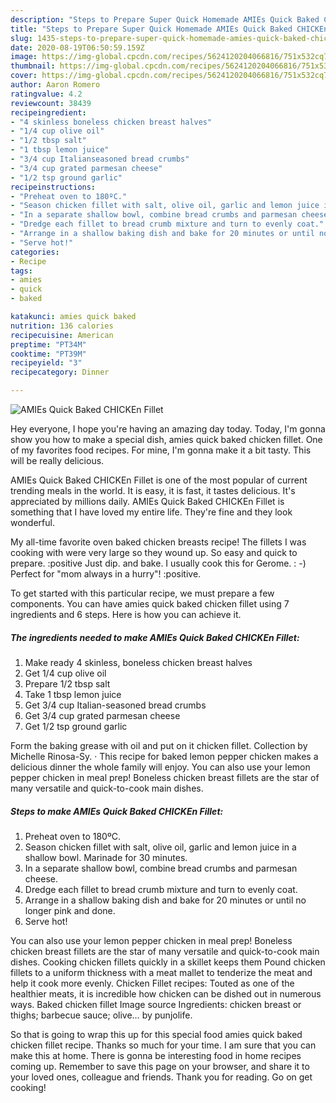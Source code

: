 ```yaml
---
description: "Steps to Prepare Super Quick Homemade AMIEs Quick Baked CHICKEn Fillet"
title: "Steps to Prepare Super Quick Homemade AMIEs Quick Baked CHICKEn Fillet"
slug: 1435-steps-to-prepare-super-quick-homemade-amies-quick-baked-chicken-fillet
date: 2020-08-19T06:50:59.159Z
image: https://img-global.cpcdn.com/recipes/5624120204066816/751x532cq70/amies-quick-baked-chicken-fillet-recipe-main-photo.jpg
thumbnail: https://img-global.cpcdn.com/recipes/5624120204066816/751x532cq70/amies-quick-baked-chicken-fillet-recipe-main-photo.jpg
cover: https://img-global.cpcdn.com/recipes/5624120204066816/751x532cq70/amies-quick-baked-chicken-fillet-recipe-main-photo.jpg
author: Aaron Romero
ratingvalue: 4.2
reviewcount: 38439
recipeingredient:
- "4 skinless boneless chicken breast halves"
- "1/4 cup olive oil"
- "1/2 tbsp salt"
- "1 tbsp lemon juice"
- "3/4 cup Italianseasoned bread crumbs"
- "3/4 cup grated parmesan cheese"
- "1/2 tsp ground garlic"
recipeinstructions:
- "Preheat oven to 180ºC."
- "Season chicken fillet with salt, olive oil, garlic and lemon juice in a shallow bowl.  Marinade for 30 minutes."
- "In a separate shallow bowl, combine bread crumbs and parmesan cheese."
- "Dredge each fillet to bread crumb mixture and turn to evenly coat."
- "Arrange in a shallow baking dish and bake for 20 minutes or until no longer pink and done."
- "Serve hot!"
categories:
- Recipe
tags:
- amies
- quick
- baked

katakunci: amies quick baked 
nutrition: 136 calories
recipecuisine: American
preptime: "PT34M"
cooktime: "PT39M"
recipeyield: "3"
recipecategory: Dinner

---
```



![AMIEs Quick Baked CHICKEn Fillet](https://img-global.cpcdn.com/recipes/5624120204066816/751x532cq70/amies-quick-baked-chicken-fillet-recipe-main-photo.jpg)

Hey everyone, I hope you're having an amazing day today. Today, I'm gonna show you how to make a special dish, amies quick baked chicken fillet. One of my favorites food recipes. For mine, I'm gonna make it a bit tasty. This will be really delicious.

AMIEs Quick Baked CHICKEn Fillet is one of the most popular of current trending meals in the world. It is easy, it is fast, it tastes delicious. It's appreciated by millions daily. AMIEs Quick Baked CHICKEn Fillet is something that I have loved my entire life. They're fine and they look wonderful.

My all-time favorite oven baked chicken breasts recipe! The fillets I was cooking with were very large so they wound up. So easy and quick to prepare. :positive Just dip. and bake. I usually cook this for Gerome. : -) Perfect for &#34;mom always in a hurry&#34;! :positive.


To get started with this particular recipe, we must prepare a few components. You can have amies quick baked chicken fillet using 7 ingredients and 6 steps. Here is how you can achieve it.

<!--inarticleads1-->

##### The ingredients needed to make AMIEs Quick Baked CHICKEn Fillet:

1. Make ready 4 skinless, boneless chicken breast halves
1. Get 1/4 cup olive oil
1. Prepare 1/2 tbsp salt
1. Take 1 tbsp lemon juice
1. Get 3/4 cup Italian-seasoned bread crumbs
1. Get 3/4 cup grated parmesan cheese
1. Get 1/2 tsp ground garlic


Form the baking grease with oil and put on it chicken fillet. Collection by Michelle Rinosa-Sy. · This recipe for baked lemon pepper chicken makes a delicious dinner the whole family will enjoy. You can also use your lemon pepper chicken in meal prep! Boneless chicken breast fillets are the star of many versatile and quick-to-cook main dishes. 

<!--inarticleads2-->

##### Steps to make AMIEs Quick Baked CHICKEn Fillet:

1. Preheat oven to 180ºC.
1. Season chicken fillet with salt, olive oil, garlic and lemon juice in a shallow bowl.  Marinade for 30 minutes.
1. In a separate shallow bowl, combine bread crumbs and parmesan cheese.
1. Dredge each fillet to bread crumb mixture and turn to evenly coat.
1. Arrange in a shallow baking dish and bake for 20 minutes or until no longer pink and done.
1. Serve hot!


You can also use your lemon pepper chicken in meal prep! Boneless chicken breast fillets are the star of many versatile and quick-to-cook main dishes. Cooking chicken fillets quickly in a skillet keeps them Pound chicken fillets to a uniform thickness with a meat mallet to tenderize the meat and help it cook more evenly. Chicken Fillet recipes: Touted as one of the healthier meats, it is incredible how chicken can be dished out in numerous ways. Baked chicken fillet Image source Ingredients: chicken breast or thighs; barbecue sauce; olive… by punjolife. 

So that is going to wrap this up for this special food amies quick baked chicken fillet recipe. Thanks so much for your time. I am sure that you can make this at home. There is gonna be interesting food in home recipes coming up. Remember to save this page on your browser, and share it to your loved ones, colleague and friends. Thank you for reading. Go on get cooking!
